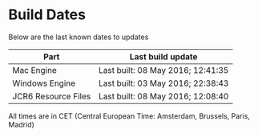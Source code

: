 # Build Dates

Below are the last known dates to updates

Part | Last build update
-----|-----
Mac Engine | Last built: 08 May 2016; 12:41:35
Windows Engine | Last built: 03 May 2016; 22:38:43
JCR6 Resource Files | Last built: 08 May 2016; 12:08:40
All times are in CET (Central European Time: Amsterdam, Brussels, Paris, Madrid)



